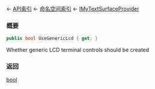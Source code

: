 ← [API索引](Api-Index) ← [命名空间索引](Namespace-Index) ← [IMyTextSurfaceProvider](Sandbox.ModAPI.Ingame.IMyTextSurfaceProvider)

### 概要

```csharp
public bool UseGenericLcd { get; }
```

Whether generic LCD terminal controls should be created

### 返回

[bool](https://docs.microsoft.com/en-us/dotnet/api/System.Boolean?view=netframework-4.6)

